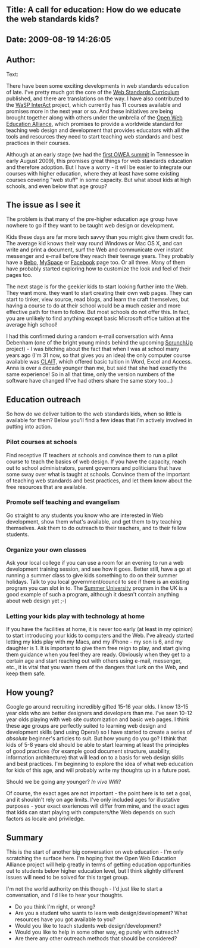 Title: A call for education: How do we educate the web standards kids?
----
Date: 2009-08-19 14:26:05
----
Author: 
----
Text:

<p>There have been some exciting developments in web standards education of late. I&#39;ve pretty much got the core of the <a href="http://www.opera.com/wsc/">Web Standards Curriculum</a> published, and there are translations on the way. I have also contributed to the <a href="http://interact.webstandards.org">WaSP InterAct</a> project, which currently has 11 courses available and promises more in the next year or so. And these initiatives are being brought together along with others under the umbrella of the <a href="http://www.w3.org/2005/Incubator/owea/charter-20090617.html">Open Web Education Alliance</a>, which promises to provide a worldwide standard for teaching web design and development that provides educators with all the tools and resources they need to start teaching web standards and best practices in their courses.</p>

<p>Although at an early stage (we had the <a href="http://webeducationrocks.com/">first OWEA summit</a> in Tennessee in early August 2009), this promises great things for web standards education and therefore adoption. But I have a worry - it will be easier to integrate our courses with higher education, where they at least have some existing courses covering &quot;web stuff&quot; in some capacity. But what about kids at high schools, and even below that age group?</p><h2>The issue as I see it</h2>

<p>The problem is that many of the pre-higher education age group have nowhere to go if they want to be taught web design or development.</p>

<p>Kids these days are far more tech savvy than you might give them credit for. The average kid knows their way round Windows or Mac OS X, and can write and print a document, surf the Web and communicate over instant messenger and e-mail before they reach their teenage years. They probably have a <a href="http://www.bebo.com">Bebo</a>, <a href="http://www.myspace.com">MySpace</a> or <a href="http://www.facebook.com">Facebook</a> page too. Or all three. Many of them have probably started exploring how to customize the look and feel of their pages too.</p>

<p>The next stage is for the geekier kids to start looking further into the Web. They want more. they want to start creating their own web pages. They can start to tinker, view source, read blogs, and learn the craft themselves, but having a course to do at their school would be a much easier and more effective path for them to follow. But most schools do not offer this. In fact, you are unlikely to find anything except basic Microsoft office tuition at the average high school! </p>

<p>I had this confirmed during a random e-mail conversation with Anna Debenham (one of the bright young minds behind the upcoming <a href="http://www.scrunchup.com">ScrunchUp</a> project) - I was bitching about the fact that when I was at school many years ago (I&#39;m 31 now, so that gives you an idea) the only computer course available was <abbr title="Computer Literacy and Information Technology">CLAIT</abbr>, which offered basic tuition in Word, Excel and Access. Anna is over a decade younger than me, but said that she had exactly the same experience! So in all that time, only the version numbers of the software have changed (I&#39;ve had others share the same story too...)</p>

<h2>Education outreach</h2>

<p>So how do we deliver tuition to the web standards kids, when so little is available for them? Below you&#39;ll find a few ideas that I&#39;m actively involved in putting into action.</p>

<h3>Pilot courses at schools</h3>

<p>Find receptive IT teachers at schools and convince them to run a pilot course to teach the basics of web design. If you have the capacity, reach out to school administrators, parent governors and politicians that have some sway over what is taught at schools. Convince them of the important of teaching web standards and best practices, and let them know about the free resources that are available.</p>

<h3>Promote self teaching and evangelism</h3>

<p>Go straight to any students you know who are interested in Web development, show them what&#39;s available, and get them to try teaching themselves. Ask them to do outreach to their teachers, and to their fellow students.</p>

<h3>Organize your own classes</h3>

<p>Ask your local college if you can use a room for an evening to run a web development training session, and see how it goes. Better still, have a go at running a summer class to give kids something to do on their summer holidays. Talk to you local government/council to see if there is an existing program you can slot in to. The <a href="http://www.summeruni.org/">Summer University</a> program in the UK is a good example of such a program, although it doesn&#39;t contain anything about web design yet ;-)</p>

<h3>Letting your kids play with technology at home</h3>

<p>If you have the facilities at home, it is never too early (at least in my opinion) to start introducing your kids to computers and the Web. I&#39;ve already started letting my kids play with my Macs, and my iPhone - my son is 6, and my daughter is 1. It is important to give them free reign to play, and start giving them guidance when you feel they are ready. Obviously when they get to a certain age and start reaching out with others using e-mail, messenger, etc., it is vital that you warn them of the dangers that lurk on the Web, and keep them safe.</p>

<h2>How young?</h2>

<p>Google go around recruiting incredibly gifted 15-16 year olds. I know 13-15 year olds who are better designers and developers than me. I&#39;ve seen 10-12 year olds playing with web site customization and basic web pages. I think these age groups are perfectly suited to learning web design and development skills (and using Opera!) so I have started to create a series of <em>absolute</em> beginner&#39;s articles to suit. But how young do you go? I think that kids of 5-8 years old should be able to start learning at least the principles of good practices (for example good document structure, usability, information architecture) that will lead on to a basis for web design skills and best practices. I&#39;m beginning to explore the idea of what web education for kids of this age, and will probably write my thoughts up in a future post.</p>

<p>Should we be going any younger? <em>In vivo</em> Wifi?</p>

<p>Of course, the exact ages are not important - the point here is to set a goal, and it shouldn&#39;t rely on age limits. I&#39;ve only included ages for illustative purposes - your exact exeriences will differ from mine, and the exact ages that kids can start playing with computers/the Web depends on such factors as locale and priviledge.</p>

<h2>Summary</h2>

<p>This is the start of another big conversation on web education - I&#39;m only scratching the surface here. I&#39;m hoping that the Open Web Education Alliance project will help greatly in terms of getting education opportunities out to students below higher education level, but I think slightly different issues will need to be solved for this target group.</p>

<p>I&#39;m not the world authority on this though - I&#39;d just like to start a conversation, and I&#39;d like to hear your thoughts.</p>

<ul>
  <li>Do you think I&#39;m right, or wrong?</li>
  <li>Are you a student who wants to learn web design/development? What resources have you got available to you?</li>
  <li>Would you like to teach students web design/development?</li>
  <li>Would you like to help in some other way, eg purely with outreach?</li>
  <li>Are there any other outreach methods that should be considered?</li>
</ul>
